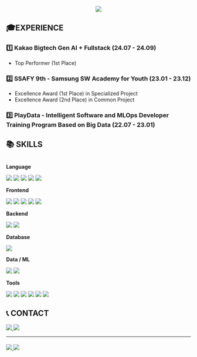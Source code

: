 <div align="center">
    <img src="https://capsule-render.vercel.app/api?type=soft&height=175&color=dark&text=dev-bleck's%20Github%20💻&fontColor=000000&animation=blink&descAlign=50&descAlignY=50&strokeWidth=3&stroke=FFFFFF&textBg=false&reversal=false">
</div>

## 🎓EXPERIENCE
### 1️⃣ Kakao Bigtech Gen AI + Fullstack (24.07 - 24.09)
- Top Performer (1st Place)

### 2️⃣ SSAFY 9th - Samsung SW Academy for Youth (23.01 - 23.12)
- Excellence Award (1st Place) in Specialized Project
- Excellence Award (2nd Place) in Common Project

### 3️⃣ PlayData - Intelligent Software and MLOps Developer Training Program Based on Big Data (22.07 - 23.01)

## 📚 SKILLS
<div style="display:flex; flex-direction:column; align-items:flex-start;">
    <!-- Language -->
    <p><strong>Language</strong></p>
    <div>
        <img src="https://img.shields.io/badge/python-3670A0?style=for-the-badge&logo=python&logoColor=ffdd54">
        <img src="https://img.shields.io/badge/html5-%23E34F26.svg?style=for-the-badge&logo=html5&logoColor=white">
        <img src="https://img.shields.io/badge/css3-%231572B6.svg?style=for-the-badge&logo=css3&logoColor=white">
        <img src="https://img.shields.io/badge/javascript-%23323330.svg?style=for-the-badge&logo=javascript&logoColor=%23F7DF1E">
        <img src="https://img.shields.io/badge/typescript-%23007ACC.svg?style=for-the-badge&logo=typescript&logoColor=white"> 
    </div>
    <!-- Frontend -->
    <p><strong>Frontend</strong></p>
    <div>
        <img src="https://img.shields.io/badge/react-%2320232a.svg?style=for-the-badge&logo=react&logoColor=%2361DAFB"> 
        <img src="https://img.shields.io/badge/styled--components-DB7093?style=for-the-badge&logo=styled-components&logoColor=white"> 
        <img src="https://img.shields.io/badge/vuejs-%2335495e.svg?style=for-the-badge&logo=vuedotjs&logoColor=%234FC08D"> 
        <img src="https://img.shields.io/badge/-Storybook-FF4785?style=for-the-badge&logo=storybook&logoColor=white"> 
        <img src="https://img.shields.io/badge/redux-%23593d88.svg?style=for-the-badge&logo=redux&logoColor=white">
    </div>
    <!-- Backend -->
    <p><strong>Backend</strong></p>
    <div>
        <img src="https://img.shields.io/badge/django-%23092E20.svg?style=for-the-badge&logo=django&logoColor=white">
        <img src="https://img.shields.io/badge/node.js-6DA55F?style=for-the-badge&logo=node.js&logoColor=white">
    </div>
    <!-- Database -->
    <p><strong>Database</strong></p>
    <div>
        <img src="https://img.shields.io/badge/mysql-4479A1?style=for-the-badge&logo=mysql&logoColor=white">
    </div>
    <!-- Data / ML -->
    <p><strong>Data / ML</strong></p>
    <div>
        <img src="https://img.shields.io/badge/PyTorch-%23EE4C2C.svg?style=for-the-badge&logo=PyTorch&logoColor=white"> 
        <img src="https://img.shields.io/badge/scikit--learn-%23F7931E.svg?style=for-the-badge&logo=scikit-learn&logoColor=white">         
    </div>
    <!-- Tools -->
    <p><strong>Tools</strong></p>
    <div>
        <img src="https://img.shields.io/badge/jira-%230A0FFF.svg?style=for-the-badge&logo=jira&logoColor=white"> 
        <img src="https://img.shields.io/badge/figma-%23F24E1E.svg?style=for-the-badge&logo=figma&logoColor=white">
        <img src="https://img.shields.io/badge/Notion-%23000000.svg?style=for-the-badge&logo=notion&logoColor=white"> 
        <img src="https://img.shields.io/badge/github-%23121011.svg?style=for-the-badge&logo=github&logoColor=white">
        <img src="https://img.shields.io/badge/gitlab-%23181717.svg?style=for-the-badge&logo=gitlab&logoColor=white"> 
        <img src="https://img.shields.io/badge/chatGPT-74aa9c?style=for-the-badge&logo=openai&logoColor=white"> 
    </div>
</div>

## 📞 CONTACT
<div>
    <a href="https://www.linkedin.com/in/hyeon-bok-lee-801572327/">
        <img src="https://img.shields.io/badge/linkedin-%230077B5.svg?style=for-the-badge&logo=linkedin&logoColor=white"> 
    </a>
    <a href="mailto:bleckshitup@gmail.com">
        <img src="https://img.shields.io/badge/Gmail-EA4335?style=for-the-badge&logo=Gmail&logoColor=white">
    </a>
</div>

<hr style="margin-bottom:20px;">

<div>
    <a href="https://solved.ac/bleckshitup">
        <img src="http://mazassumnida.wtf/api/v2/generate_badge?boj=bleckshitup"> 
        <img src="http://mazandi.herokuapp.com/api?handle=bleckshitup&theme=warm"/>
    </a>
</div>

